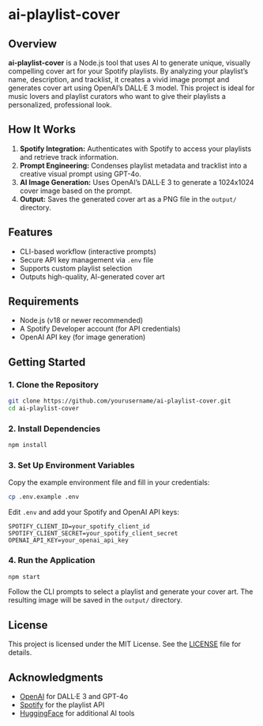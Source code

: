 # ai-playlist-cover

## Overview

**ai-playlist-cover** is a Node.js tool that uses AI to generate unique, visually compelling cover art for your Spotify playlists. By analyzing your playlist’s name, description, and tracklist, it creates a vivid image prompt and generates cover art using OpenAI’s DALL·E 3 model. This project is ideal for music lovers and playlist curators who want to give their playlists a personalized, professional look.

## How It Works

1. **Spotify Integration:** Authenticates with Spotify to access your playlists and retrieve track information.
2. **Prompt Engineering:** Condenses playlist metadata and tracklist into a creative visual prompt using GPT-4o.
3. **AI Image Generation:** Uses OpenAI’s DALL·E 3 to generate a 1024x1024 cover image based on the prompt.
4. **Output:** Saves the generated cover art as a PNG file in the `output/` directory.

## Features
- CLI-based workflow (interactive prompts)
- Secure API key management via `.env` file
- Supports custom playlist selection
- Outputs high-quality, AI-generated cover art

## Requirements
- Node.js (v18 or newer recommended)
- A Spotify Developer account (for API credentials)
- OpenAI API key (for image generation)

## Getting Started

### 1. Clone the Repository

```zsh
git clone https://github.com/yourusername/ai-playlist-cover.git
cd ai-playlist-cover
```

### 2. Install Dependencies

```zsh
npm install
```

### 3. Set Up Environment Variables

Copy the example environment file and fill in your credentials:

```zsh
cp .env.example .env
```

Edit `.env` and add your Spotify and OpenAI API keys:

```
SPOTIFY_CLIENT_ID=your_spotify_client_id
SPOTIFY_CLIENT_SECRET=your_spotify_client_secret
OPENAI_API_KEY=your_openai_api_key
```

### 4. Run the Application

```zsh
npm start
```

Follow the CLI prompts to select a playlist and generate your cover art. The resulting image will be saved in the `output/` directory.

## License

This project is licensed under the MIT License. See the [LICENSE](LICENSE) file for details.

## Acknowledgments
- [OpenAI](https://openai.com/) for DALL·E 3 and GPT-4o
- [Spotify](https://developer.spotify.com/) for the playlist API
- [HuggingFace](https://huggingface.co/) for additional AI tools